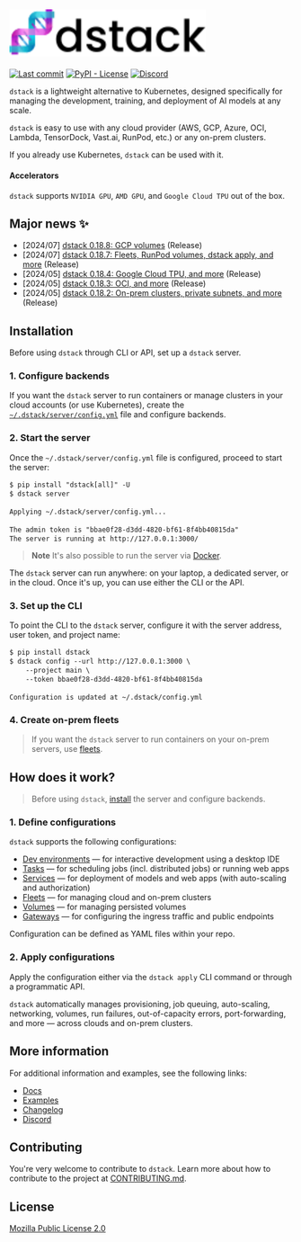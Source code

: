 <div>
<h2>
  <a target="_blank" href="https://dstack.ai">
    <picture>
      <source media="(prefers-color-scheme: dark)" srcset="https://raw.githubusercontent.com/dstackai/dstack/master/docs/assets/images/dstack-logo-dark.svg"/>
      <img alt="dstack" src="https://raw.githubusercontent.com/dstackai/dstack/master/docs/assets/images/dstack-logo.svg" width="350px"/>
    </picture>
  </a>
</h2>

[![Last commit](https://img.shields.io/github/last-commit/dstackai/dstack?style=flat-square)](https://github.com/dstackai/dstack/commits/)
[![PyPI - License](https://img.shields.io/pypi/l/dstack?style=flat-square&color=blue)](https://github.com/dstackai/dstack/blob/master/LICENSE.md)
[![Discord](https://dcbadge.vercel.app/api/server/u8SmfwPpMd?style=flat-square)](https://discord.gg/CBgdrGnZjy)

</div>

`dstack` is a lightweight alternative to Kubernetes, designed specifically for managing the development, training, and
deployment of AI models at any scale.

`dstack` is easy to use with any cloud provider (AWS, GCP, Azure, OCI, Lambda, TensorDock, Vast.ai, RunPod, etc.) or
any on-prem clusters.

If you already use Kubernetes, `dstack` can be used with it.

#### Accelerators

`dstack` supports `NVIDIA GPU`, `AMD GPU`, and `Google Cloud TPU` out of the box.

## Major news ✨

- [2024/07] [dstack 0.18.8: GCP volumes](https://github.com/dstackai/dstack/releases/tag/0.18.8) (Release)
- [2024/07] [dstack 0.18.7: Fleets, RunPod volumes, dstack apply, and more](https://github.com/dstackai/dstack/releases/tag/0.18.7) (Release)
- [2024/05] [dstack 0.18.4: Google Cloud TPU, and more](https://github.com/dstackai/dstack/releases/tag/0.18.4) (Release)
- [2024/05] [dstack 0.18.3: OCI, and more](https://github.com/dstackai/dstack/releases/tag/0.18.3) (Release)
- [2024/05] [dstack 0.18.2: On-prem clusters, private subnets, and more](https://github.com/dstackai/dstack/releases/tag/0.18.2) (Release)

## Installation

Before using `dstack` through CLI or API, set up a `dstack` server.

### 1. Configure backends

If you want the `dstack` server to run containers or manage clusters in your cloud accounts (or use Kubernetes),
create the [`~/.dstack/server/config.yml`](https://dstack.ai/docs/reference/server/config.yml.md) file and configure backends.

### 2. Start the server

Once the `~/.dstack/server/config.yml` file is configured, proceed to start the server:

<div class="termy">

```shell
$ pip install "dstack[all]" -U
$ dstack server

Applying ~/.dstack/server/config.yml...

The admin token is "bbae0f28-d3dd-4820-bf61-8f4bb40815da"
The server is running at http://127.0.0.1:3000/
```

</div>

> **Note**
> It's also possible to run the server via [Docker](https://hub.docker.com/r/dstackai/dstack).

The `dstack` server can run anywhere: on your laptop, a dedicated server, or in the cloud. Once it's up, you
can use either the CLI or the API.

### 3. Set up the CLI

To point the CLI to the `dstack` server, configure it
with the server address, user token, and project name:

```shell
$ pip install dstack
$ dstack config --url http://127.0.0.1:3000 \
    --project main \
    --token bbae0f28-d3dd-4820-bf61-8f4bb40815da
    
Configuration is updated at ~/.dstack/config.yml
```

### 4. Create on-prem fleets
    
> If you want the `dstack` server to run containers on your on-prem servers,
use [fleets](../fleets.md#__tabbed_1_2).

## How does it work?

> Before using `dstack`, [install](https://dstack.ai/docs/installation/index.md) the server and configure backends.

### 1. Define configurations

`dstack` supports the following configurations:
   
* [Dev environments](https://dstack.ai/docs/dev-environments.md) &mdash; for interactive development using a desktop IDE
* [Tasks](https://dstack.ai/docs/tasks.md) &mdash; for scheduling jobs (incl. distributed jobs) or running web apps
* [Services](https://dstack.ai/docs/services.md) &mdash; for deployment of models and web apps (with auto-scaling and authorization)
* [Fleets](https://dstack.ai/docs/fleets.md) &mdash; for managing cloud and on-prem clusters
* [Volumes](https://dstack.ai/docs/concepts/volumes.md) &mdash; for managing persisted volumes
* [Gateways](https://dstack.ai/docs/concepts/volumes.md) &mdash; for configuring the ingress traffic and public endpoints

Configuration can be defined as YAML files within your repo.

### 2. Apply configurations

Apply the configuration either via the `dstack apply` CLI command or through a programmatic API.

`dstack` automatically manages provisioning, job queuing, auto-scaling, networking, volumes, run failures,
out-of-capacity errors, port-forwarding, and more &mdash; across clouds and on-prem clusters.

## More information

For additional information and examples, see the following links:

* [Docs](https://dstack.ai/docs)
* [Examples](https://dstack.ai/docs/examples)
* [Changelog](https://github.com/dstackai/dstack/releases)
* [Discord](https://discord.gg/u8SmfwPpMd)

## Contributing

You're very welcome to contribute to `dstack`. 
Learn more about how to contribute to the project at [CONTRIBUTING.md](CONTRIBUTING.md).

## License

[Mozilla Public License 2.0](LICENSE.md)
